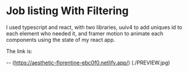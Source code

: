 # Job listing With Filtering

I used typescript and react, with two libraries, uuiv4 to add uniques id to each element who needed it, and framer motion to animate each components using the state of my react app.

The link is:

-- (https://aesthetic-florentine-ebc0f0.netlify.app/)
(./PREVIEW.jpg)
